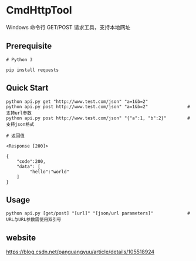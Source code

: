 # CmdHttpTool
Windows 命令行 GET/POST 请求工具，支持本地网址

## Prerequisite
```
# Python 3

pip install requests
```

## Quick Start
```
python api.py get "http://www.test.com/json" "a=1&b=2"
python api.py post http://www.test.com/json" "a=1&b=2"               # 支持url参数
python api.py post http://www.test.com/json" "{"a":1, "b":2}"        # 支持json格式

# 返回值

<Response [200]>

{
    "code":200,
    "data": [
         "hello":"world"
    ]
}
```

## Usage
```
python api.py [get/post] "[url]" "[json/url parameters]"             # URL与URL参数需使用双引号
```

## website
https://blog.csdn.net/panguangyuu/article/details/105518924
